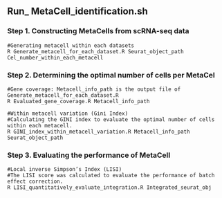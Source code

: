 ## Run_ MetaCell_identification.sh

### Step 1. Constructing MetaCells from scRNA-seq data
    #Generating metacell within each datasets 
    R Generate_metacell_for_each_dataset.R Seurat_object_path Cel_number_within_each_metacell
    
### Step 2. Determining the optimal number of cells per MetaCel
    #Gene coverage: Metacell_info_path is the output file of Generate_metacell_for_each_dataset.R
    R Evaluated_gene_coverage.R Metacell_info_path
    
    #Within metacell variation (Gini Index) 
    #Calculating the GINI index to evaluate the optimal number of cells within each metacell.
    R GINI_index_within_metacell_variation.R Metacell_info_path Seurat_object_path

### Step 3. Evaluating the performance of MetaCell
    #Local inverse Simpson’s Index (LISI)
    #The LISI score was calculated to evaluate the performance of batch effect correction.
    R LISI_quantitatively_evaluate_integration.R Integrated_seurat_obj
